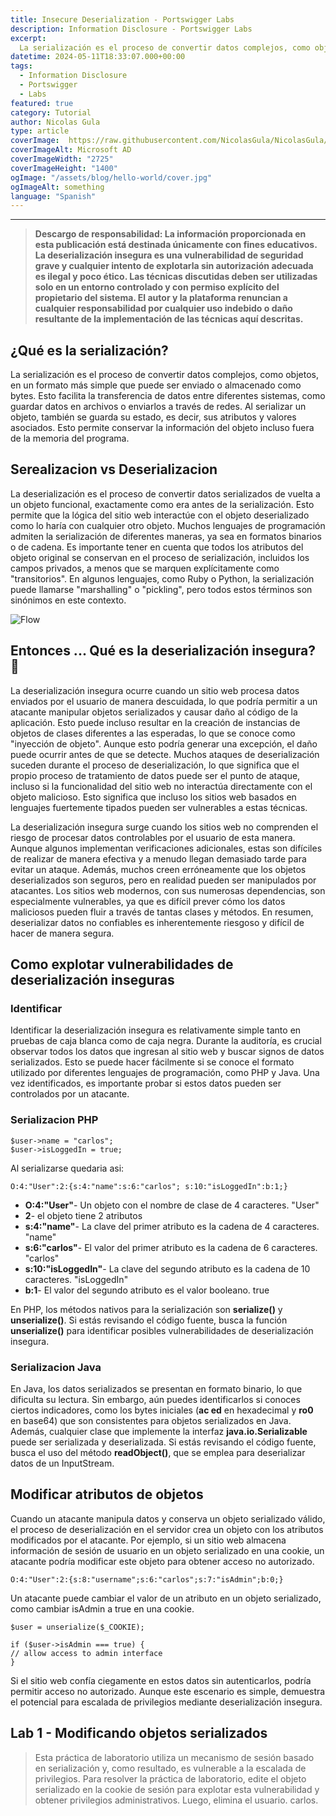 ```yaml
---
title: Insecure Deserialization - Portswigger Labs
description: Information Disclosure - Portswigger Labs
excerpt:
  La serialización es el proceso de convertir datos complejos, como objetos, en un formato más simple que puede ser enviado o almacenado como bytes.
datetime: 2024-05-11T18:33:07.000+00:00
tags:
  - Information Disclosure
  - Portswigger
  - Labs
featured: true
category: Tutorial
author: Nicolas Gula
type: article
coverImage:  https://raw.githubusercontent.com/NicolasGula/NicolasGula/master/public/images/photos/insecure-deserialization.png
coverImageAlt: Microsoft AD
coverImageWidth: "2725"
coverImageHeight: "1400"
ogImage: "/assets/blog/hello-world/cover.jpg"
ogImageAlt: something
language: "Spanish"
---
```

----

>**Descargo de responsabilidad: La información proporcionada en esta publicación está destinada únicamente con fines educativos. La deserialización insegura es una vulnerabilidad de seguridad grave y cualquier intento de explotarla sin autorización adecuada es ilegal y poco ético. Las técnicas discutidas deben ser utilizadas solo en un entorno controlado y con permiso explícito del propietario del sistema. El autor y la plataforma renuncian a cualquier responsabilidad por cualquier uso indebido o daño resultante de la implementación de las técnicas aquí descritas.**

## ¿Qué es la serialización?

La serialización es el proceso de convertir datos complejos, como objetos, en un formato más simple que puede ser enviado o almacenado como bytes. Esto facilita la transferencia de datos entre diferentes sistemas, como guardar datos en archivos o enviarlos a través de redes. Al serializar un objeto, también se guarda su estado, es decir, sus atributos y valores asociados. Esto permite conservar la información del objeto incluso fuera de la memoria del programa.

## Serealizacion vs Deserializacion

La deserialización es el proceso de convertir datos serializados de vuelta a un objeto funcional, exactamente como era antes de la serialización. Esto permite que la lógica del sitio web interactúe con el objeto deserializado como lo haría con cualquier otro objeto. Muchos lenguajes de programación admiten la serialización de diferentes maneras, ya sea en formatos binarios o de cadena. Es importante tener en cuenta que todos los atributos del objeto original se conservan en el proceso de serialización, incluidos los campos privados, a menos que se marquen explícitamente como "transitorios". En algunos lenguajes, como Ruby o Python, la serialización puede llamarse "marshalling" o "pickling", pero todos estos términos son sinónimos en este contexto.

![Flow](https://hazelcast.com/wp-content/uploads/2021/12/serialization-deserialization-diagram-800x318-1.png)

## Entonces ... Qué es la deserialización insegura? 🤔

La deserialización insegura ocurre cuando un sitio web procesa datos enviados por el usuario de manera descuidada, lo que podría permitir a un atacante manipular objetos serializados y causar daño al código de la aplicación. Esto puede incluso resultar en la creación de instancias de objetos de clases diferentes a las esperadas, lo que se conoce como "inyección de objeto". Aunque esto podría generar una excepción, el daño puede ocurrir antes de que se detecte. Muchos ataques de deserialización suceden durante el proceso de deserialización, lo que significa que el propio proceso de tratamiento de datos puede ser el punto de ataque, incluso si la funcionalidad del sitio web no interactúa directamente con el objeto malicioso. Esto significa que incluso los sitios web basados en lenguajes fuertemente tipados pueden ser vulnerables a estas técnicas.

La deserialización insegura surge cuando los sitios web no comprenden el riesgo de procesar datos controlables por el usuario de esta manera. Aunque algunos implementan verificaciones adicionales, estas son difíciles de realizar de manera efectiva y a menudo llegan demasiado tarde para evitar un ataque. Además, muchos creen erróneamente que los objetos deserializados son seguros, pero en realidad pueden ser manipulados por atacantes. Los sitios web modernos, con sus numerosas dependencias, son especialmente vulnerables, ya que es difícil prever cómo los datos maliciosos pueden fluir a través de tantas clases y métodos. En resumen, deserializar datos no confiables es inherentemente riesgoso y difícil de hacer de manera segura.

## Como explotar vulnerabilidades de deserialización inseguras

### Identificar

Identificar la deserialización insegura es relativamente simple tanto en pruebas de caja blanca como de caja negra. Durante la auditoría, es crucial observar todos los datos que ingresan al sitio web y buscar signos de datos serializados. Esto se puede hacer fácilmente si se conoce el formato utilizado por diferentes lenguajes de programación, como PHP y Java. Una vez identificados, es importante probar si estos datos pueden ser controlados por un atacante.

### Serializacion PHP

```
$user->name = "carlos";
$user->isLoggedIn = true;
```

Al serializarse quedaria asi:
```
O:4:"User":2:{s:4:"name":s:6:"carlos"; s:10:"isLoggedIn":b:1;}
```

- **O:4:"User"**- Un objeto con el nombre de clase de 4 caracteres. "User"
- **2**- el objeto tiene 2 atributos
- **s:4:"name"**- La clave del primer atributo es la cadena de 4 caracteres. "name"
- **s:6:"carlos"**- El valor del primer atributo es la cadena de 6 caracteres. "carlos"
- **s:10:"isLoggedIn"**- La clave del segundo atributo es la cadena de 10 caracteres. "isLoggedIn"
- **b:1**- El valor del segundo atributo es el valor booleano. true

En PHP, los métodos nativos para la serialización son __serialize()__ y __unserialize()__. Si estás revisando el código fuente, busca la función __unserialize()__ para identificar posibles vulnerabilidades de deserialización insegura.

### Serializacion Java

En Java, los datos serializados se presentan en formato binario, lo que dificulta su lectura. Sin embargo, aún puedes identificarlos si conoces ciertos indicadores, como los bytes iniciales (__ac ed__ en hexadecimal y __ro0__ en base64) que son consistentes para objetos serializados en Java. Además, cualquier clase que implemente la interfaz __java.io.Serializable__ puede ser serializada y deserializada. Si estás revisando el código fuente, busca el uso del método __readObject()__, que se emplea para deserializar datos de un InputStream.

## Modificar atributos de objetos 

Cuando un atacante manipula datos y conserva un objeto serializado válido, el proceso de deserialización en el servidor crea un objeto con los atributos modificados por el atacante. Por ejemplo, si un sitio web almacena información de sesión de usuario en un objeto serializado en una cookie, un atacante podría modificar este objeto para obtener acceso no autorizado.

```
O:4:"User":2:{s:8:"username";s:6:"carlos";s:7:"isAdmin";b:0;}
```

Un atacante puede cambiar el valor de un atributo en un objeto serializado, como cambiar isAdmin a true en una cookie.

```
$user = unserialize($_COOKIE);

if ($user->isAdmin === true) {
// allow access to admin interface
}
```

Si el sitio web confía ciegamente en estos datos sin autenticarlos, podría permitir acceso no autorizado. Aunque este escenario es simple, demuestra el potencial para escalada de privilegios mediante deserialización insegura.

## Lab 1 - Modificando objetos serializados

>Esta práctica de laboratorio utiliza un mecanismo de sesión basado en serialización y, como resultado, es vulnerable a la escalada de privilegios. Para resolver la práctica de laboratorio, edite el objeto serializado en la cookie de sesión para explotar esta vulnerabilidad y obtener privilegios administrativos. Luego, elimina el usuario. carlos. 

 